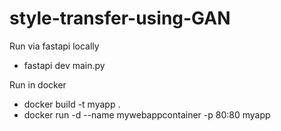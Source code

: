 # style-transfer-using-GAN
Run via fastapi locally
- fastapi dev main.py

Run in docker
- docker build -t myapp .
- docker run -d --name mywebappcontainer -p 80:80 myapp